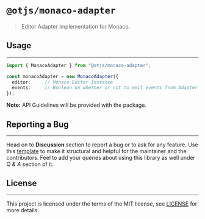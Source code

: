 # `@otjs/monaco-adapter`

> Editor Adapter implementation for Monaco.

## Usage

---

```ts
import { MonacoAdapter } from "@otjs/monaco-adapter";

const monacoAdapter = new MonacoAdapter({
  editor:     // Monaco Editor Instance
  events:     // Boolean on whether or not to emit events from Adapter (optional)
});
```

**Note:** API Guidelines will be provided with the package.

## Reporting a Bug

---

Head on to **Discussion** section to report a bug or to ask for any feature. Use this [template](https://github.com/Progyan1997/Operational-Transformation/discussions/30) to make it structural and helpful for the maintainer and the contributors. Feel to add your queries about using this library as well under _Q & A_ section of it.

## License

---

This project is licensed under the terms of the MIT license,
see [LICENSE](LICENSE) for more details.
